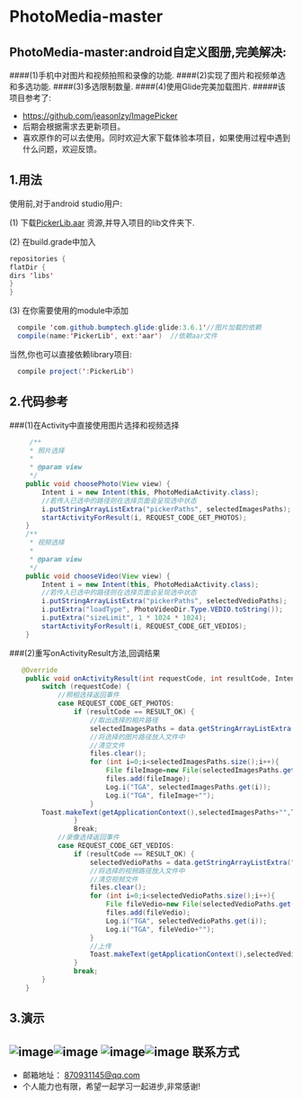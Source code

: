 PhotoMedia-master
====
PhotoMedia-master:android自定义图册,完美解决:
--
####(1)手机中对图片和视频拍照和录像的功能.
####(2)实现了图片和视频单选和多选功能.
####(3)多选限制数量.
####(4)使用Glide完美加载图片.
#####该项目参考了:

* https://github.com/jeasonlzy/ImagePicker
* 后期会根据需求去更新项目。
* 喜欢原作的可以去使用。同时欢迎大家下载体验本项目，如果使用过程中遇到什么问题，欢迎反馈。

1.用法
----

使用前,对于android studio用户:<br>

(1)	下载[PickerLib.aar](http://download.csdn.net/detail/kobe_peng/9660032) 资源,并导入项目的lib文件夹下.

(2)	在build.grade中加入
  
  ```java
  repositories {
  flatDir {
  dirs 'libs'
  }
  }
  ```
  
(3)	在你需要使用的module中添加<br>

```java
  compile 'com.github.bumptech.glide:glide:3.6.1'//图片加载的依赖
  compile(name:'PickerLib', ext:'aar')  //依赖aar文件
  ```
  
当然,你也可以直接依赖library项目:<br>

```java
  compile project(':PickerLib')
  ```
2.代码参考
------
###(1)在Activity中直接使用图片选择和视频选择
```java
     /**
     * 照片选择
     *
     * @param view
     */
    public void choosePhoto(View view) {
        Intent i = new Intent(this, PhotoMediaActivity.class);
        //若传入已选中的路径则在选择页面会呈现选中状态
        i.putStringArrayListExtra("pickerPaths", selectedImagesPaths);
        startActivityForResult(i, REQUEST_CODE_GET_PHOTOS);
    }
    /**
     * 视频选择
     *
     * @param view
     */
    public void chooseVideo(View view) {
        Intent i = new Intent(this, PhotoMediaActivity.class);
        //若传入已选中的路径则在选择页面会呈现选中状态
        i.putStringArrayListExtra("pickerPaths", selectedVedioPaths);
        i.putExtra("loadType", PhotoVideoDir.Type.VEDIO.toString());
        i.putExtra("sizeLimit", 1 * 1024 * 1024);
        startActivityForResult(i, REQUEST_CODE_GET_VEDIOS);
    }
```

###(2)重写onActivityResult方法,回调结果
```java
   @Override
    public void onActivityResult(int requestCode, int resultCode, Intent data) {
        switch (requestCode) {
            //照相选择返回事件
            case REQUEST_CODE_GET_PHOTOS:
                if (resultCode == RESULT_OK) {
                    //取出选择的相片路径
                    selectedImagesPaths = data.getStringArrayListExtra("pickerPaths");
                    //将选择的图片路径放入文件中
                    //清空文件
                    files.clear();
                    for (int i=0;i<selectedImagesPaths.size();i++){
                        File fileImage=new File(selectedImagesPaths.get(i));
                        files.add(fileImage);
                        Log.i("TGA", selectedImagesPaths.get(i));
                        Log.i("TGA", fileImage+"");
                    }
        Toast.makeText(getApplicationContext(),selectedImagesPaths+"",Toast.LENGTH_SHORT).show();
                }
                Break;
            //录像选择返回事件
            case REQUEST_CODE_GET_VEDIOS:
                if (resultCode == RESULT_OK) {
                    selectedVedioPaths = data.getStringArrayListExtra("pickerPaths");
                    //将选择的视频路径放入文件中
                    //清空视频文件
                    files.clear();
                    for (int i=0;i<selectedVedioPaths.size();i++){
                        File fileVedio=new File(selectedVedioPaths.get(i));
                        files.add(fileVedio);
                        Log.i("TGA", selectedVedioPaths.get(i));
                        Log.i("TGA", fileVedio+"");
                    }
                    //上传
                    Toast.makeText(getApplicationContext(),selectedVedioPaths+"",Toast.LENGTH_SHORT).show();
                }
                break;
        }
    }
```
3.演示
------
![image](https://github.com/pbq18785109289/PhotoMedia-master/raw/master/logos/p1.jpg)![image](https://github.com/pbq18785109289/PhotoMedia-master/raw/master/logos/p2.jpg)
 ![image](https://github.com/pbq18785109289/PhotoMedia-master/raw/master/logos/p3.jpg)![image](https://github.com/pbq18785109289/PhotoMedia-master/raw/master/logos/p4.jpg)
联系方式
------
* 邮箱地址： 870931145@qq.com
* 个人能力也有限，希望一起学习一起进步,非常感谢!


